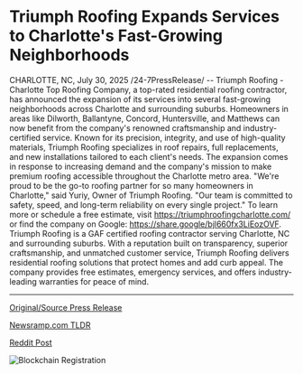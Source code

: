# Triumph Roofing Expands Services to Charlotte's Fast-Growing Neighborhoods

CHARLOTTE, NC, July 30, 2025 /24-7PressRelease/ -- Triumph Roofing - Charlotte Top Roofing Company, a top-rated residential roofing contractor, has announced the expansion of its services into several fast-growing neighborhoods across Charlotte and surrounding suburbs. Homeowners in areas like Dilworth, Ballantyne, Concord, Huntersville, and Matthews can now benefit from the company's renowned craftsmanship and industry-certified service.  Known for its precision, integrity, and use of high-quality materials, Triumph Roofing specializes in roof repairs, full replacements, and new installations tailored to each client's needs. The expansion comes in response to increasing demand and the company's mission to make premium roofing accessible throughout the Charlotte metro area.  "We're proud to be the go-to roofing partner for so many homeowners in Charlotte," said Yuriy, Owner of Triumph Roofing. "Our team is committed to safety, speed, and long-term reliability on every single project."  To learn more or schedule a free estimate, visit https://triumphroofingcharlotte.com/ or find the company on Google: https://share.google/bjl660fx3LiEozOVF.  Triumph Roofing is a GAF certified roofing contractor serving Charlotte, NC and surrounding suburbs. With a reputation built on transparency, superior craftsmanship, and unmatched customer service, Triumph Roofing delivers residential roofing solutions that protect homes and add curb appeal. The company provides free estimates, emergency services, and offers industry-leading warranties for peace of mind. 

---

[Original/Source Press Release](https://www.24-7pressrelease.com/press-release/525373/triumph-roofing-expands-services-to-charlottes-fast-growing-neighborhoods)
                    

[Newsramp.com TLDR](https://newsramp.com/curated-news/triumph-roofing-expands-services-to-more-charlotte-neighborhoods/1d30f47f7a5ffa5d5bcfbee0bc595e48) 

 



[Reddit Post](https://www.reddit.com/r/Business_NewsRamp/comments/1md07ua/triumph_roofing_expands_services_to_more/) 



![Blockchain Registration](https://cdn.newsramp.app/24-7PressRelease/qrcode/257/30/corn1eQu.webp)